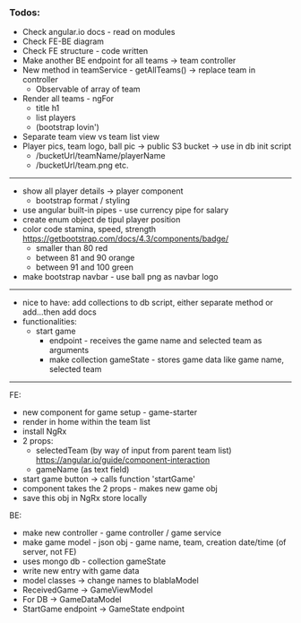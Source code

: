 ### Todos:

- Check angular.io docs - read on modules
- Check FE-BE diagram
- Check FE structure - code written
- Make another BE endpoint for all teams -> team controller
- New method in teamService - getAllTeams() -> replace team in controller
  - Observable of array of team
- Render all teams - ngFor
  - title h1
  - list players
  - (bootstrap lovin')
- Separate team view vs team list view
- Player pics, team logo, ball pic -> public S3 bucket -> use in db init script
  - /bucketUrl/teamName/playerName
  - /bucketUrl/team.png etc.

---

- show all player details -> player component
  - bootstrap format / styling
- use angular built-in pipes - use currency pipe for salary
- create enum object de tipul player position
- color code stamina, speed, strength https://getbootstrap.com/docs/4.3/components/badge/
  - smaller than 80 red
  - between 81 and 90 orange
  - between 91 and 100 green
- make bootstrap navbar - use ball png as navbar logo

---

- nice to have: add collections to db script, either separate method or add...then add docs
- functionalities:
  - start game
    - endpoint - receives the game name and selected team as arguments
    - make collection gameState - stores game data like game name, selected team

---

FE:

- new component for game setup - game-starter
- render in home within the team list
- install NgRx
- 2 props:
  - selectedTeam (by way of input from parent team list)
    https://angular.io/guide/component-interaction
  - gameName (as text field)
- start game button -> calls function 'startGame'
- component takes the 2 props - makes new game obj
- save this obj in NgRx store locally

BE:

- make new controller - game controller / game service
- make game model - json obj - game name, team, creation date/time (of server, not FE)
- uses mongo db - collection gameState
- write new entry with game data
- model classes -> change names to blablaModel
- ReceivedGame -> GameViewModel
- For DB -> GameDataModel
- StartGame endpoint -> GameState endpoint
